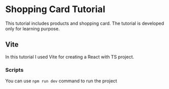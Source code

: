 # Shopping Card Tutorial

This tutorial includes products and shopping card. The tutorial is developed only for learning purpose.

## Vite

In this tutorial I used Vite for creating a React with TS project.

### Scripts

You can use `npm run dev` command to run the project
